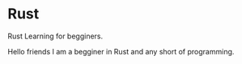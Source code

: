 # Rust
 Rust Learning for begginers.
 
 Hello friends I am a begginer in Rust and any short of programming.
